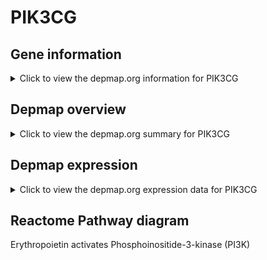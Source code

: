 <h1>PIK3CG</h1>

<h2>Gene information</h2>
<details>
  <summary>Click to view the depmap.org information for PIK3CG</summary>
  <iframe src="https://depmap.org/portal/gene/PIK3CG?tab=about" style="border:none;width:100%;height:800px"></iframe>
</details>

<h2>Depmap overview</h2>
<details>
  <summary>Click to view the depmap.org summary for PIK3CG</summary>
  <iframe src="https://depmap.org/portal/gene/PIK3CG?tab=overview" style="border:none;width:100%;height:800px"></iframe>
</details>

<h2>Depmap expression</h2>
<details>
  <summary>Click to view the depmap.org expression data for PIK3CG</summary>
  <iframe src="https://depmap.org/portal/gene/PIK3CG?tab=characterization" style="border:none;width:100%;height:800px"></iframe>
</details>



<h2>Reactome Pathway diagram</h2>
Erythropoietin activates Phosphoinositide-3-kinase (PI3K)
<div id="diagramHolder"></div>

<script>
    //Creating the Reactome Diagram widget
    //Take into account a proxy needs to be set up in your server side pointing to www.reactome.org
    function onReactomeDiagramReady(){  //This function is automatically called when the widget code is ready to be used
        var diagram = Reactome.Diagram.create({
            "placeHolder" : "diagramHolder",
            "width" : 900,
            "height" : 500
        });

        //Initialising it to the "Hemostasis" pathway
        diagram.loadDiagram("R-HSA-9027276");

        //Adding different listeners

        diagram.onDiagramLoaded(function (loaded) {
            console.info("Loaded ", loaded);
            diagram.flagItems("BAD");
	    diagram.flagItems("Q92934");
            if (loaded == "R-HSA-9027276") diagram.selectItem("R-HSA-9027276");
        });

     }
</script>



